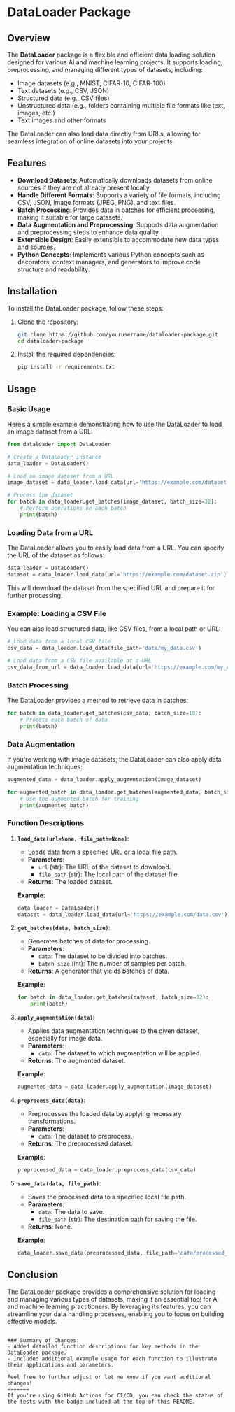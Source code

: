 
# DataLoader Package


## Overview

The **DataLoader** package is a flexible and efficient data loading solution designed for various AI and machine learning projects. It supports loading, preprocessing, and managing different types of datasets, including:

- Image datasets (e.g., MNIST, CIFAR-10, CIFAR-100)
- Text datasets (e.g., CSV, JSON)
- Structured data (e.g., CSV files)
- Unstructured data (e.g., folders containing multiple file formats like text, images, etc.)
- Text images and other formats

The DataLoader can also load data directly from URLs, allowing for seamless integration of online datasets into your projects.

## Features

- **Download Datasets**: Automatically downloads datasets from online sources if they are not already present locally.
- **Handle Different Formats**: Supports a variety of file formats, including CSV, JSON, image formats (JPEG, PNG), and text files.
- **Batch Processing**: Provides data in batches for efficient processing, making it suitable for large datasets.
- **Data Augmentation and Preprocessing**: Supports data augmentation and preprocessing steps to enhance data quality.
- **Extensible Design**: Easily extensible to accommodate new data types and sources.
- **Python Concepts**: Implements various Python concepts such as decorators, context managers, and generators to improve code structure and readability.

## Installation

To install the DataLoader package, follow these steps:

1. Clone the repository:
   ```bash
   git clone https://github.com/yourusername/dataloader-package.git
   cd dataloader-package
   ```

2. Install the required dependencies:
   ```bash
   pip install -r requirements.txt
   ```

## Usage

### Basic Usage

Here’s a simple example demonstrating how to use the DataLoader to load an image dataset from a URL:

```python
from dataloader import DataLoader

# Create a DataLoader instance
data_loader = DataLoader()

# Load an image dataset from a URL
image_dataset = data_loader.load_data(url='https://example.com/dataset.zip')

# Process the dataset
for batch in data_loader.get_batches(image_dataset, batch_size=32):
    # Perform operations on each batch
    print(batch)
```

### Loading Data from a URL

The DataLoader allows you to easily load data from a URL. You can specify the URL of the dataset as follows:

```python
data_loader = DataLoader()
dataset = data_loader.load_data(url='https://example.com/dataset.zip')
```

This will download the dataset from the specified URL and prepare it for further processing.

### Example: Loading a CSV File

You can also load structured data, like CSV files, from a local path or URL:

```python
# Load data from a local CSV file
csv_data = data_loader.load_data(file_path='data/my_data.csv')

# Load data from a CSV file available at a URL
csv_data_from_url = data_loader.load_data(url='https://example.com/my_data.csv')
```

### Batch Processing

The DataLoader provides a method to retrieve data in batches:

```python
for batch in data_loader.get_batches(csv_data, batch_size=10):
    # Process each batch of data
    print(batch)
```

### Data Augmentation

If you're working with image datasets, the DataLoader can also apply data augmentation techniques:

```python
augmented_data = data_loader.apply_augmentation(image_dataset)

for augmented_batch in data_loader.get_batches(augmented_data, batch_size=16):
    # Use the augmented batch for training
    print(augmented_batch)
```

### Function Descriptions

1. **`load_data(url=None, file_path=None)`**:
   - Loads data from a specified URL or a local file path.
   - **Parameters**:
     - `url` (str): The URL of the dataset to download.
     - `file_path` (str): The local path of the dataset file.
   - **Returns**: The loaded dataset.

   **Example**:
   ```python
   data_loader = DataLoader()
   dataset = data_loader.load_data(url='https://example.com/data.csv')
   ```

2. **`get_batches(data, batch_size)`**:
   - Generates batches of data for processing.
   - **Parameters**:
     - `data`: The dataset to be divided into batches.
     - `batch_size` (int): The number of samples per batch.
   - **Returns**: A generator that yields batches of data.

   **Example**:
   ```python
   for batch in data_loader.get_batches(dataset, batch_size=32):
       print(batch)
   ```

3. **`apply_augmentation(data)`**:
   - Applies data augmentation techniques to the given dataset, especially for image data.
   - **Parameters**:
     - `data`: The dataset to which augmentation will be applied.
   - **Returns**: The augmented dataset.

   **Example**:
   ```python
   augmented_data = data_loader.apply_augmentation(image_dataset)
   ```

4. **`preprocess_data(data)`**:
   - Preprocesses the loaded data by applying necessary transformations.
   - **Parameters**:
     - `data`: The dataset to preprocess.
   - **Returns**: The preprocessed dataset.

   **Example**:
   ```python
   preprocessed_data = data_loader.preprocess_data(csv_data)
   ```

5. **`save_data(data, file_path)`**:
   - Saves the processed data to a specified local file path.
   - **Parameters**:
     - `data`: The data to save.
     - `file_path` (str): The destination path for saving the file.
   - **Returns**: None.

   **Example**:
   ```python
   data_loader.save_data(preprocessed_data, file_path='data/processed_data.csv')
   ```

## Conclusion

The DataLoader package provides a comprehensive solution for loading and managing various types of datasets, making it an essential tool for AI and machine learning practitioners. By leveraging its features, you can streamline your data handling processes, enabling you to focus on building effective models.
```

### Summary of Changes:
- Added detailed function descriptions for key methods in the DataLoader package.
- Included additional example usage for each function to illustrate their applications and parameters.

Feel free to further adjust or let me know if you want additional changes!
=======
If you're using GitHub Actions for CI/CD, you can check the status of the tests with the badge included at the top of this README.
